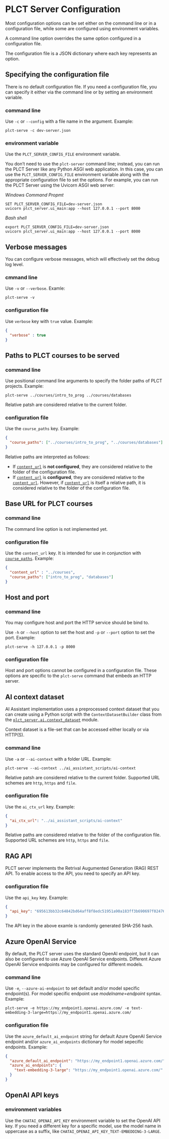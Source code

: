 # PLCT Server Configuration

Most configuration options can be set either on the command line or in a configuration file, while some are configured using environment variables.

A command line option overrides the same option configured in a configuration file.

The configuration file is a JSON dictionary where each key represents an option.

## Specifying the configuration file

There is no default configuration file. If you need a configuration file, you can specify it either via the command line or by setting an environment variable.

### command line

Use `-c` or `--config` with a file name in the argument. Example:
```
plct-serve -c dev-server.json
```

### environment variable

Use the `PLCT_SERVER_CONFIG_FILE` environment variable.

You don’t need to use the `plct-server` command line; instead, you can run the PLCT Server like any Python ASGI web application. In this case, you can use the `PLCT_SERVER_CONFIG_FILE` environment variable along with the appropriate configuration file to set the options. For example, you can run the PLCT Server using the Uvicorn ASGI web server:

*Windows Command Propmt*
```
SET PLCT_SERVER_CONFIG_FILE=dev-server.json
uvicorn plct_server.ui_main:app --host 127.0.0.1 --port 8000
```
*Bash shell*
```
export PLCT_SERVER_CONFIG_FILE=dev-server.json
uvicorn plct_server.ui_main:app --host 127.0.0.1 --port 8000
```


## Verbose messages

You can configure verbose messages, which will effectively set the debug log level.

### cmmand line

Use `-v` or `--verbose`. Examle:
```
plct-serve -v
```

### configuration file

Use `verbose` key with `true` value. Example:

```json
{
  "verbose" : true
}
```

## Paths to PLCT courses to be served
### command line
Use positional command line arguments to specify the folder paths of PLCT projects. Example:

```
plct-serve ../courses/intro_to_prog ../courses/databases
```

Relative patsh are considered relative to the current folder.

### configuration file<a id='course_paths'></a>

Use the `course_paths` key. Example:
```json
{
  "course_paths": ["../courses/intro_to_prog", "../courses/databases"]
}
```
Relative paths are interpreted as follows:
- If [`content_url`](#content_url) is **not configured**, they are considered relative to the folder of the configuration file.
- If [`content_url`](#content_url) is **configured**, they are considered relative to the [`content_url`](#content_url). However, if [`content_url`](#content_url) is itself a relative path, it is considered relative to the folder of the configuration file.


## Base URL for PLCT courses
### command line
The command line option is not implemented yet.
### configuration file<a id='content_url'></a>

Use the `content_url` key. It is intended for use in conjunction with [`course_paths`](#course_paths). Example:

```json
{
  "content_url" : "../courses",
  "course_paths": ["intro_to_prog", "databases"]
}
```
## Host and port

### command line

You may configure host and port the HTTP service should be bind to.

Use `-h` or `--host` option to set the host and `-p` or `--port` option to set the port. Example:
```
plct-serve -h 127.0.0.1 -p 8000
```

### configuration file

Host and port options cannot be configured in a configuration file. These options are specific to the `plct-serve` command that embeds an HTTP server.

## AI context dataset
AI Assistant implementation uses a preprocessed context dataset that you can create using a Python script with the `ContextDatasetBuilder` class from the [`plct_server.ai.context_dataset`](https://github.com/Petlja/PLCT-Server/blob/main/plct_server/ai/context_dataset.py) module.

Context dataset is a file-set that can be accessed either locally or via HTTP(S).

### command line

Use `-a` or `--ai-context` with a folder URL. Example:
```
plct-serve --ai-context ../ai_assistant_scripts/ai-context
```

Relative patsh are considered relative to the current folder. Supported URL schemes are `http`, `https` and `file`.

### configuration file

Use the `ai_ctx_url` key. Example:

```json
{
  "ai_ctx_url": "../ai_assistant_scripts/ai-context"
}
```

Relative paths are considered relative to the folder of the configuration file. Supported URL schemes are `http`, `https` and `file`.

## RAG API

PLCT server implements the Retrival Augumented Generation (RAG) REST API. To enable access to the API, you need to specify an API key.

### configuration file

Use the `api_key` key. Example:

```json
{
  "api_key": "695613bb32c64842bd64aff8f8edc51951a90a183ff3b690697f0247657deb48"
}
```

The API key in the above examle is randomly generated SHA-256 hash.

## Azure OpenAI Service

By default, the PLCT server uses the standard OpenAI endpoint, but it can also be configured to use Azure OpenAI Service endpoints. Different Azure OpenAI Service endpoints may be configured for different models.

### command line

Use `-e`, `--azure-ai-endpoint` to set default and/or model specific endpoint(s). For model specific endpoint use *modelname*=*endpoint* syntax. Example:

```
plct-serve -e https://my_endpoint1.openai.azure.com/ -e text-embedding-3-large=https://my_endpoint1.openai.azure.com/ 
```

### configuration file

Use the `azure_default_ai_endpoint` string for default Azure OpenAI Service endpoint and/or `azure_ai_endpoints` dictionary for model sepecific endpoints. Example:

```json
{
  "azure_default_ai_endpoint": "https://my_endpoint1.openai.azure.com/",
  "azure_ai_endpoints": { 
    "text-embedding-3-large": "https://my_endpoint1.openai.azure.com/"
  }
}
```

## OpenAI API keys

### environment variables

Use the `CHATAI_OPENAI_API_KEY` environment variable to set the OpenAI API key. If you need a different key for a specific model, use the model name in uppercase as a suffix, like `CHATAI_OPENAI_API_KEY_TEXT-EMBEDDING-3-LARGE`.













